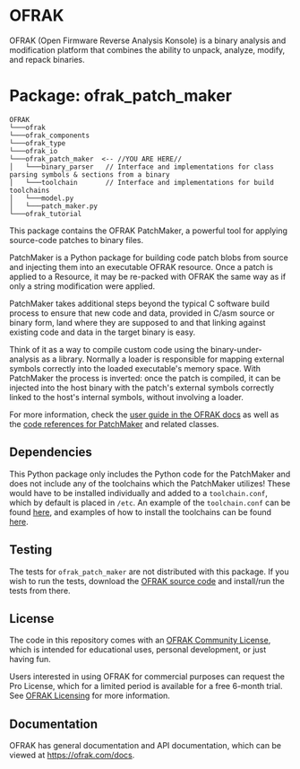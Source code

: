 # OFRAK
OFRAK (Open Firmware Reverse Analysis Konsole) is a binary analysis and modification platform that combines the ability to unpack, analyze, modify, and repack binaries.


# Package: ofrak_patch_maker

```
OFRAK
└───ofrak
└───ofrak_components
└───ofrak_type
└───ofrak_io
└───ofrak_patch_maker  <-- //YOU ARE HERE//
│   └───binary_parser   // Interface and implementations for class parsing symbols & sections from a binary
│   └───toolchain       // Interface and implementations for build toolchains
│   └───model.py
│   └───patch_maker.py
└───ofrak_tutorial
```

This package contains the OFRAK PatchMaker, a powerful tool for applying source-code patches to binary files.

PatchMaker is a Python package for building code patch blobs from source and injecting them into an executable OFRAK
resource. Once a patch is applied to a Resource, it may be re-packed with OFRAK the same way as if only a string
modification were applied.

PatchMaker takes additional steps beyond the typical C software build process to ensure that new code and data, provided
in C/asm source or binary form, land where they are supposed to and that linking against existing code and data in the
target binary is easy.

Think of it as a way to compile custom code using the binary-under-analysis as a library. Normally a loader is
responsible for mapping external symbols correctly into the loaded executable's memory space. With PatchMaker the
process is inverted: once the patch is compiled, it can be injected into the host binary with the patch's external
symbols correctly linked to the host's internal symbols, without involving a loader.

For more information, check the [user guide in the OFRAK docs](https://ofrak.com/docs/user-guide/patch-maker/user-guide.html)
as well as the [code references for PatchMaker](https://ofrak.com/docs/reference/ofrak_patch_maker/patch_maker.html) and related classes.

## Dependencies
This Python package only includes the Python code for the PatchMaker and does not include any of the 
toolchains which the PatchMaker utilizes! These would have to be
installed individually and added to a `toolchain.conf`, which by default is placed in `/etc`.
An example of the `toolchain.conf` can be found [here](https://github.com/redballoonsecurity/ofrak/blob/master/ofrak_patch_maker/toolchain.conf),
and examples of how to install the toolchains can be found [here](https://github.com/redballoonsecurity/ofrak/blob/master/ofrak_patch_maker/Dockerstub).


## Testing
The tests for `ofrak_patch_maker` are not distributed with this package.
If you wish to run the tests, download the [OFRAK source code](https://github.com/redballoonsecurity/ofrak) and install/run the tests from there.


## License
The code in this repository comes with an [OFRAK Community License](https://github.com/redballoonsecurity/ofrak/blob/master/LICENSE), which is intended for educational uses, personal development, or just having fun.

Users interested in using OFRAK for commercial purposes can request the Pro License, which for a limited period is available for a free 6-month trial. See [OFRAK Licensing](https://ofrak.com/license/) for more information.

## Documentation
OFRAK has general documentation and API documentation, which can be viewed at <https://ofrak.com/docs>.
